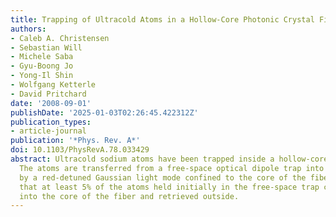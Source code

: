 ```yaml
---
title: Trapping of Ultracold Atoms in a Hollow-Core Photonic Crystal Fiber
authors:
- Caleb A. Christensen
- Sebastian Will
- Michele Saba
- Gyu-Boong Jo
- Yong-Il Shin
- Wolfgang Ketterle
- David Pritchard
date: '2008-09-01'
publishDate: '2025-01-03T02:26:45.422312Z'
publication_types:
- article-journal
publication: '*Phys. Rev. A*'
doi: 10.1103/PhysRevA.78.033429
abstract: Ultracold sodium atoms have been trapped inside a hollow-core optical fiber.
  The atoms are transferred from a free-space optical dipole trap into a trap formed
  by a red-detuned Gaussian light mode confined to the core of the fiber. We show
  that at least 5% of the atoms held initially in the free-space trap can be loaded
  into the core of the fiber and retrieved outside.
---
```

